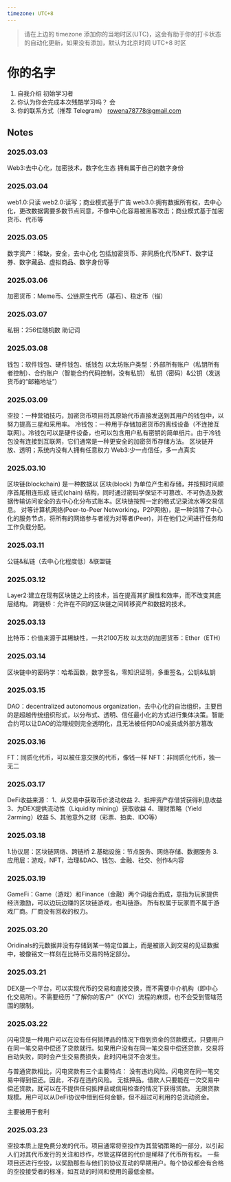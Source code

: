 ```yaml
---
timezone: UTC+8
---
```


> 请在上边的 timezone 添加你的当地时区(UTC)，这会有助于你的打卡状态的自动化更新，如果没有添加，默认为北京时间 UTC+8 时区


# 你的名字

1. 自我介绍 初始学习者
2. 你认为你会完成本次残酷学习吗？ 会
3. 你的联系方式（推荐 Telegram） rowena78778@gmail.com

## Notes

<!-- Content_START -->

### 2025.03.03

Web3:去中心化，加密技术，数字化生态
拥有属于自己的数字身份

### 2025.03.04
web1.0:只读
web2.0:读写；商业模式基于广告
web3.0:拥有数据所有权，去中心化，更改数据需要多数节点同意，不像中心化容易被黑客攻击；商业模式基于加密货币、代币等

### 2025.03.05
数字资产：稀缺，安全，去中心化
包括加密货币、非同质化代币NFT、数字证券、数字藏品、虚拟商品、数字身份等

### 2025.03.06
加密货币：Meme币、公链原生代币（基石）、稳定币（锚）

### 2025.03.07
私钥：256位随机数
助记词

### 2025.03.08
钱包：软件钱包、硬件钱包、纸钱包
以太坊账户类型：外部所有账户（私钥所有者控制）、合约账户（智能合约代码控制，没有私钥）
私钥（密码）&公钥（发送货币的“邮箱地址”）

### 2025.03.09
空投：一种营销技巧，加密货币项目将其原始代币直接发送到其用户的钱包中，以努力提高三星和采用率。
冷钱包：一种用于存储加密货币的离线设备（不连接互联网）。冷钱包可以是硬件设备，也可以包含用户私有密钥的简单纸片。由于冷钱包没有连接到互联网，它们通常是一种更安全的加密货币存储方法。
区块链开放、透明；系统内没有人拥有任意权力
Web3:少一点信任，多一点真实

### 2025.03.10
区块链(blockchain) 是一种数据以 区块(block) 为单位产生和存储，并按照时间顺序首尾相连形成 链式(chain) 结构，同时通过密码学保证不可篡改、不可伪造及数据传输访问安全的去中心化分布式账本。区块链按照一定的格式记录流水等交易信息。
对等计算机网络(Peer-to-Peer Networking，P2P网络)，是一种消除了中心化的服务节点，将所有的网络参与者视为对等者(Peer)，并在他们之间进行任务和工作负载分配。

### 2025.03.11
公链&私链（去中心化程度低）&联盟链

### 2025.03.12
Layer2:建立在现有区块链之上的技术，旨在提高其扩展性和效率，而不改变其底层结构。
跨链桥：允许在不同的区块链之间转移资产和数据的技术。

### 2025.03.13
比特币：价值来源于其稀缺性，一共2100万枚
以太坊的加密货币：Ether（ETH）

### 2025.03.14
区块链中的密码学：哈希函数，数字签名，零知识证明，多重签名，公钥&私钥

### 2025.03.15
DAO：decentralized autonomous organization，去中心化的自治组织，主要目的是超越传统组织形式，以分布式、透明、信任最小化的方式进行集体决策。智能合约可以让DAO的治理规则完全透明化，且无法被任何DAO成员或外部方篡改

### 2025.03.16
FT：同质化代币，可以被任意交换的代币，像钱一样
NFT：非同质化代币，独一无二

### 2025.03.17
DeFi收益来源：
1、从交易中获取币价波动收益
2、抵押资产存借贷获得利息收益
3、为DEX提供流动性（Liquidity mining）获取收益
4、理财策略（Yield 2arming）收益
5、其他意外之财（彩票、拍卖、IDO等）

### 2025.03.18
1.协议层：区块链网络、跨链桥
2.基础设施：节点服务、网络存储、数据服务
3.应用层：游戏，NFT，治理&DAO、钱包、金融、社交、创作&内容

### 2025.03.19
GameFi：Game（游戏）和Finance（金融）两个词组合而成，意指为玩家提供经济激励，可以边玩边赚的区块链游戏，也叫链游。
所有权属于玩家而不属于游戏厂商。厂商没有回收的权力。

### 2025.03.20
Oridinals的元数据并没有存储到某一特定位置上，而是被嵌入到交易的见证数据中，被像铭文一样刻在比特币交易的特定部分。

### 2025.03.21
DEX是一个平台，可以实现代币的交易和直接交换，而不需要中介机构（即中心化交易所）。不需要经历 "了解你的客户"（KYC）流程的麻烦，也不会受到管辖范围的限制。

### 2025.03.22
闪电贷是一种用户可以在没有任何抵押品的情况下借到资金的贷款模式，只要用户在同一笔交易中偿还了贷款就行。如果用户没有在同一笔交易中偿还贷款，交易将自动失败，同时会产生交易费损失，此时闪电贷不会发生。

与普通贷款相比，闪电贷款有三个主要特点：
没有违约风险。闪电贷在同一笔交易中得到偿还。因此，不存在违约风险。
无抵押品。借款人只要能在一次交易中偿还贷款，就可以在不提供任何抵押品或信用检查的情况下获得贷款。
无限贷款规模。用户可以从DeFi协议中借到任何金额，但不超过可利用的总流动资金。

主要被用于套利

### 2025.03.23
空投本质上是免费分发的代币。项目通常将空投作为其营销策略的一部分，以引起人们对其代币发行的关注和炒作，尽管这样做的代价是稀释了代币所有权。
一些项目还进行空投，以奖励那些与他们的协议互动的早期用户。每个协议都会有合格的空投接受者的标准，如互动的时间和使用的最低金额。

<!-- Content_END -->
